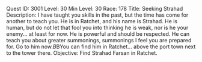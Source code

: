 Quest ID: 3001
Level: 30
Min Level: 30
Race: 178
Title: Seeking Strahad
Description: I have taught you skills in the past, but the time has come for another to teach you. He is in Ratchet, and his name is Strahad. He is human, but do not let that fool you into thinking he is weak, nor is he your enemy... at least for now. He is powerful and should be respected. He can teach you about greater summonings, summonings I feel you are prepared for. Go to him now.$B$BYou can find him in Ratchet... above the port town next to the tower there.
Objective: Find Strahad Farsan in Ratchet.
